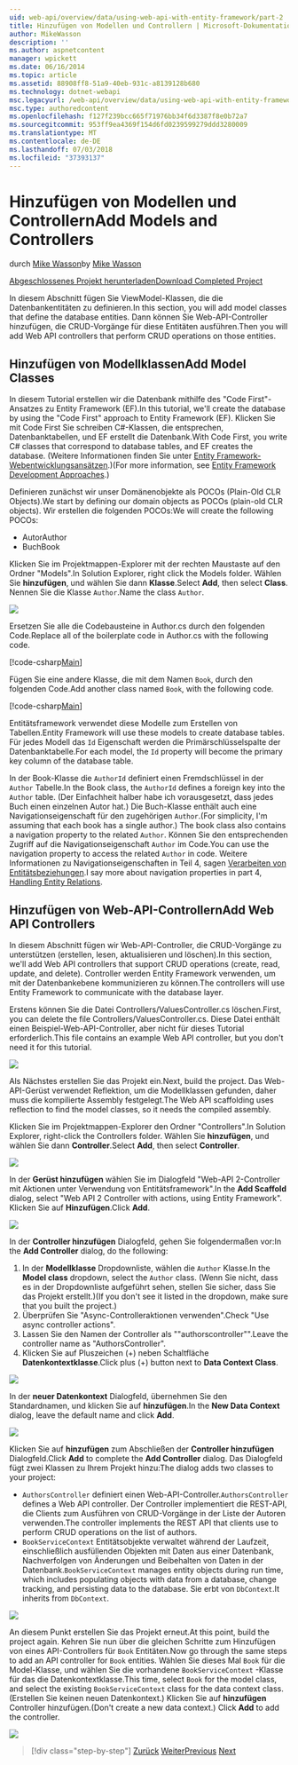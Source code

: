 ```yaml
---
uid: web-api/overview/data/using-web-api-with-entity-framework/part-2
title: Hinzufügen von Modellen und Controllern | Microsoft-Dokumentation
author: MikeWasson
description: ''
ms.author: aspnetcontent
manager: wpickett
ms.date: 06/16/2014
ms.topic: article
ms.assetid: 88908ff8-51a9-40eb-931c-a8139128b680
ms.technology: dotnet-webapi
msc.legacyurl: /web-api/overview/data/using-web-api-with-entity-framework/part-2
msc.type: authoredcontent
ms.openlocfilehash: f127f239bcc665f71976bb34f6d3387f8e0b72a7
ms.sourcegitcommit: 953ff9ea4369f154d6fd0239599279ddd3280009
ms.translationtype: MT
ms.contentlocale: de-DE
ms.lasthandoff: 07/03/2018
ms.locfileid: "37393137"
---
```

<a name="add-models-and-controllers"></a><span data-ttu-id="a18d4-102">Hinzufügen von Modellen und Controllern</span><span class="sxs-lookup"><span data-stu-id="a18d4-102">Add Models and Controllers</span></span>
====================
<span data-ttu-id="a18d4-103">durch [Mike Wasson](https://github.com/MikeWasson)</span><span class="sxs-lookup"><span data-stu-id="a18d4-103">by [Mike Wasson](https://github.com/MikeWasson)</span></span>

[<span data-ttu-id="a18d4-104">Abgeschlossenes Projekt herunterladen</span><span class="sxs-lookup"><span data-stu-id="a18d4-104">Download Completed Project</span></span>](https://github.com/MikeWasson/BookService)

<span data-ttu-id="a18d4-105">In diesem Abschnitt fügen Sie ViewModel-Klassen, die die Datenbankentitäten zu definieren.</span><span class="sxs-lookup"><span data-stu-id="a18d4-105">In this section, you will add model classes that define the database entities.</span></span> <span data-ttu-id="a18d4-106">Dann können Sie Web-API-Controller hinzufügen, die CRUD-Vorgänge für diese Entitäten ausführen.</span><span class="sxs-lookup"><span data-stu-id="a18d4-106">Then you will add Web API controllers that perform CRUD operations on those entities.</span></span>

## <a name="add-model-classes"></a><span data-ttu-id="a18d4-107">Hinzufügen von Modellklassen</span><span class="sxs-lookup"><span data-stu-id="a18d4-107">Add Model Classes</span></span>

<span data-ttu-id="a18d4-108">In diesem Tutorial erstellen wir die Datenbank mithilfe des "Code First"-Ansatzes zu Entity Framework (EF).</span><span class="sxs-lookup"><span data-stu-id="a18d4-108">In this tutorial, we'll create the database by using the "Code First" approach to Entity Framework (EF).</span></span> <span data-ttu-id="a18d4-109">Klicken Sie mit Code First Sie schreiben C#-Klassen, die entsprechen, Datenbanktabellen, und EF erstellt die Datenbank.</span><span class="sxs-lookup"><span data-stu-id="a18d4-109">With Code First, you write C# classes that correspond to database tables, and EF creates the database.</span></span> <span data-ttu-id="a18d4-110">(Weitere Informationen finden Sie unter [Entity Framework-Webentwicklungsansätzen](https://msdn.microsoft.com/library/ms178359%28v=vs.110%29.aspx#dbfmfcf).)</span><span class="sxs-lookup"><span data-stu-id="a18d4-110">(For more information, see [Entity Framework Development Approaches](https://msdn.microsoft.com/library/ms178359%28v=vs.110%29.aspx#dbfmfcf).)</span></span>

<span data-ttu-id="a18d4-111">Definieren zunächst wir unser Domänenobjekte als POCOs (Plain-Old CLR Objects).</span><span class="sxs-lookup"><span data-stu-id="a18d4-111">We start by defining our domain objects as POCOs (plain-old CLR objects).</span></span> <span data-ttu-id="a18d4-112">Wir erstellen die folgenden POCOs:</span><span class="sxs-lookup"><span data-stu-id="a18d4-112">We will create the following POCOs:</span></span>

- <span data-ttu-id="a18d4-113">Autor</span><span class="sxs-lookup"><span data-stu-id="a18d4-113">Author</span></span>
- <span data-ttu-id="a18d4-114">Buch</span><span class="sxs-lookup"><span data-stu-id="a18d4-114">Book</span></span>

<span data-ttu-id="a18d4-115">Klicken Sie im Projektmappen-Explorer mit der rechten Maustaste auf den Ordner "Models".</span><span class="sxs-lookup"><span data-stu-id="a18d4-115">In Solution Explorer, right click the Models folder.</span></span> <span data-ttu-id="a18d4-116">Wählen Sie **hinzufügen**, und wählen Sie dann **Klasse**.</span><span class="sxs-lookup"><span data-stu-id="a18d4-116">Select **Add**, then select **Class**.</span></span> <span data-ttu-id="a18d4-117">Nennen Sie die Klasse `Author`.</span><span class="sxs-lookup"><span data-stu-id="a18d4-117">Name the class `Author`.</span></span>

![](part-2/_static/image1.png)

<span data-ttu-id="a18d4-118">Ersetzen Sie alle die Codebausteine in Author.cs durch den folgenden Code.</span><span class="sxs-lookup"><span data-stu-id="a18d4-118">Replace all of the boilerplate code in Author.cs with the following code.</span></span>

[!code-csharp[Main](part-2/samples/sample1.cs)]

<span data-ttu-id="a18d4-119">Fügen Sie eine andere Klasse, die mit dem Namen `Book`, durch den folgenden Code.</span><span class="sxs-lookup"><span data-stu-id="a18d4-119">Add another class named `Book`, with the following code.</span></span>

[!code-csharp[Main](part-2/samples/sample2.cs)]

<span data-ttu-id="a18d4-120">Entitätsframework verwendet diese Modelle zum Erstellen von Tabellen.</span><span class="sxs-lookup"><span data-stu-id="a18d4-120">Entity Framework will use these models to create database tables.</span></span> <span data-ttu-id="a18d4-121">Für jedes Modell das `Id` Eigenschaft werden die Primärschlüsselspalte der Datenbanktabelle.</span><span class="sxs-lookup"><span data-stu-id="a18d4-121">For each model, the `Id` property will become the primary key column of the database table.</span></span>

<span data-ttu-id="a18d4-122">In der Book-Klasse die `AuthorId` definiert einen Fremdschlüssel in der `Author` Tabelle.</span><span class="sxs-lookup"><span data-stu-id="a18d4-122">In the Book class, the `AuthorId` defines a foreign key into the `Author` table.</span></span> <span data-ttu-id="a18d4-123">(Der Einfachheit halber habe ich vorausgesetzt, dass jedes Buch einen einzelnen Autor hat.) Die Buch-Klasse enthält auch eine Navigationseigenschaft für den zugehörigen `Author`.</span><span class="sxs-lookup"><span data-stu-id="a18d4-123">(For simplicity, I'm assuming that each book has a single author.) The book class also contains a navigation property to the related `Author`.</span></span> <span data-ttu-id="a18d4-124">Können Sie den entsprechenden Zugriff auf die Navigationseigenschaft `Author` im Code.</span><span class="sxs-lookup"><span data-stu-id="a18d4-124">You can use the navigation property to access the related `Author` in code.</span></span> <span data-ttu-id="a18d4-125">Weitere Informationen zu Navigationseigenschaften in Teil 4, sagen [Verarbeiten von Entitätsbeziehungen](part-4.md).</span><span class="sxs-lookup"><span data-stu-id="a18d4-125">I say more about navigation properties in part 4, [Handling Entity Relations](part-4.md).</span></span>

## <a name="add-web-api-controllers"></a><span data-ttu-id="a18d4-126">Hinzufügen von Web-API-Controllern</span><span class="sxs-lookup"><span data-stu-id="a18d4-126">Add Web API Controllers</span></span>

<span data-ttu-id="a18d4-127">In diesem Abschnitt fügen wir Web-API-Controller, die CRUD-Vorgänge zu unterstützen (erstellen, lesen, aktualisieren und löschen).</span><span class="sxs-lookup"><span data-stu-id="a18d4-127">In this section, we'll add Web API controllers that support CRUD operations (create, read, update, and delete).</span></span> <span data-ttu-id="a18d4-128">Controller werden Entity Framework verwenden, um mit der Datenbankebene kommunizieren zu können.</span><span class="sxs-lookup"><span data-stu-id="a18d4-128">The controllers will use Entity Framework to communicate with the database layer.</span></span>

<span data-ttu-id="a18d4-129">Erstens können Sie die Datei Controllers/ValuesController.cs löschen.</span><span class="sxs-lookup"><span data-stu-id="a18d4-129">First, you can delete the file Controllers/ValuesController.cs.</span></span> <span data-ttu-id="a18d4-130">Diese Datei enthält einen Beispiel-Web-API-Controller, aber nicht für dieses Tutorial erforderlich.</span><span class="sxs-lookup"><span data-stu-id="a18d4-130">This file contains an example Web API controller, but you don't need it for this tutorial.</span></span>

![](part-2/_static/image2.png)

<span data-ttu-id="a18d4-131">Als Nächstes erstellen Sie das Projekt ein.</span><span class="sxs-lookup"><span data-stu-id="a18d4-131">Next, build the project.</span></span> <span data-ttu-id="a18d4-132">Das Web-API-Gerüst verwendet Reflektion, um die Modellklassen gefunden, daher muss die kompilierte Assembly festgelegt.</span><span class="sxs-lookup"><span data-stu-id="a18d4-132">The Web API scaffolding uses reflection to find the model classes, so it needs the compiled assembly.</span></span>

<span data-ttu-id="a18d4-133">Klicken Sie im Projektmappen-Explorer den Ordner "Controllers".</span><span class="sxs-lookup"><span data-stu-id="a18d4-133">In Solution Explorer, right-click the Controllers folder.</span></span> <span data-ttu-id="a18d4-134">Wählen Sie **hinzufügen**, und wählen Sie dann **Controller**.</span><span class="sxs-lookup"><span data-stu-id="a18d4-134">Select **Add**, then select **Controller**.</span></span>

![](part-2/_static/image3.png)

<span data-ttu-id="a18d4-135">In der **Gerüst hinzufügen** wählen Sie im Dialogfeld "Web-API 2-Controller mit Aktionen unter Verwendung von Entitätsframework".</span><span class="sxs-lookup"><span data-stu-id="a18d4-135">In the **Add Scaffold** dialog, select "Web API 2 Controller with actions, using Entity Framework".</span></span> <span data-ttu-id="a18d4-136">Klicken Sie auf **Hinzufügen**.</span><span class="sxs-lookup"><span data-stu-id="a18d4-136">Click **Add**.</span></span>

![](part-2/_static/image4.png)

<span data-ttu-id="a18d4-137">In der **Controller hinzufügen** Dialogfeld, gehen Sie folgendermaßen vor:</span><span class="sxs-lookup"><span data-stu-id="a18d4-137">In the **Add Controller** dialog, do the following:</span></span>

1. <span data-ttu-id="a18d4-138">In der **Modellklasse** Dropdownliste, wählen die `Author` Klasse.</span><span class="sxs-lookup"><span data-stu-id="a18d4-138">In the **Model class** dropdown, select the `Author` class.</span></span> <span data-ttu-id="a18d4-139">(Wenn Sie nicht, dass es in der Dropdownliste aufgeführt sehen, stellen Sie sicher, dass Sie das Projekt erstellt.)</span><span class="sxs-lookup"><span data-stu-id="a18d4-139">(If you don't see it listed in the dropdown, make sure that you built the project.)</span></span>
2. <span data-ttu-id="a18d4-140">Überprüfen Sie "Async-Controlleraktionen verwenden".</span><span class="sxs-lookup"><span data-stu-id="a18d4-140">Check "Use async controller actions".</span></span>
3. <span data-ttu-id="a18d4-141">Lassen Sie den Namen der Controller als &quot;"authorscontroller"&quot;.</span><span class="sxs-lookup"><span data-stu-id="a18d4-141">Leave the controller name as &quot;AuthorsController&quot;.</span></span>
4. <span data-ttu-id="a18d4-142">Klicken Sie auf Pluszeichen (+) neben Schaltfläche **Datenkontextklasse**.</span><span class="sxs-lookup"><span data-stu-id="a18d4-142">Click plus (+) button next to **Data Context Class**.</span></span>

![](part-2/_static/image5.png)

<span data-ttu-id="a18d4-143">In der **neuer Datenkontext** Dialogfeld, übernehmen Sie den Standardnamen, und klicken Sie auf **hinzufügen**.</span><span class="sxs-lookup"><span data-stu-id="a18d4-143">In the **New Data Context** dialog, leave the default name and click **Add**.</span></span>

![](part-2/_static/image6.png)

<span data-ttu-id="a18d4-144">Klicken Sie auf **hinzufügen** zum Abschließen der **Controller hinzufügen** Dialogfeld.</span><span class="sxs-lookup"><span data-stu-id="a18d4-144">Click **Add** to complete the **Add Controller** dialog.</span></span> <span data-ttu-id="a18d4-145">Das Dialogfeld fügt zwei Klassen zu Ihrem Projekt hinzu:</span><span class="sxs-lookup"><span data-stu-id="a18d4-145">The dialog adds two classes to your project:</span></span>

- <span data-ttu-id="a18d4-146">`AuthorsController` definiert einen Web-API-Controller.</span><span class="sxs-lookup"><span data-stu-id="a18d4-146">`AuthorsController` defines a Web API controller.</span></span> <span data-ttu-id="a18d4-147">Der Controller implementiert die REST-API, die Clients zum Ausführen von CRUD-Vorgänge in der Liste der Autoren verwenden.</span><span class="sxs-lookup"><span data-stu-id="a18d4-147">The controller implements the REST API that clients use to perform CRUD operations on the list of authors.</span></span>
- <span data-ttu-id="a18d4-148">`BookServiceContext` Entitätsobjekte verwaltet während der Laufzeit, einschließlich ausfüllenden Objekten mit Daten aus einer Datenbank, Nachverfolgen von Änderungen und Beibehalten von Daten in der Datenbank.</span><span class="sxs-lookup"><span data-stu-id="a18d4-148">`BookServiceContext` manages entity objects during run time, which includes populating objects with data from a database, change tracking, and persisting data to the database.</span></span> <span data-ttu-id="a18d4-149">Sie erbt von `DbContext`.</span><span class="sxs-lookup"><span data-stu-id="a18d4-149">It inherits from `DbContext`.</span></span>

![](part-2/_static/image7.png)

<span data-ttu-id="a18d4-150">An diesem Punkt erstellen Sie das Projekt erneut.</span><span class="sxs-lookup"><span data-stu-id="a18d4-150">At this point, build the project again.</span></span> <span data-ttu-id="a18d4-151">Kehren Sie nun über die gleichen Schritte zum Hinzufügen von eines API-Controllers für `Book` Entitäten.</span><span class="sxs-lookup"><span data-stu-id="a18d4-151">Now go through the same steps to add an API controller for `Book` entities.</span></span> <span data-ttu-id="a18d4-152">Wählen Sie dieses Mal `Book` für die Model-Klasse, und wählen Sie die vorhandene `BookServiceContext` -Klasse für das die Datenkontextklasse.</span><span class="sxs-lookup"><span data-stu-id="a18d4-152">This time, select `Book` for the model class, and select the existing `BookServiceContext` class for the data context class.</span></span> <span data-ttu-id="a18d4-153">(Erstellen Sie keinen neuen Datenkontext.) Klicken Sie auf **hinzufügen** Controller hinzufügen.</span><span class="sxs-lookup"><span data-stu-id="a18d4-153">(Don't create a new data context.) Click **Add** to add the controller.</span></span>

![](part-2/_static/image8.png)

> [!div class="step-by-step"]
> <span data-ttu-id="a18d4-154">[Zurück](part-1.md)
> [Weiter](part-3.md)</span><span class="sxs-lookup"><span data-stu-id="a18d4-154">[Previous](part-1.md)
[Next](part-3.md)</span></span>
